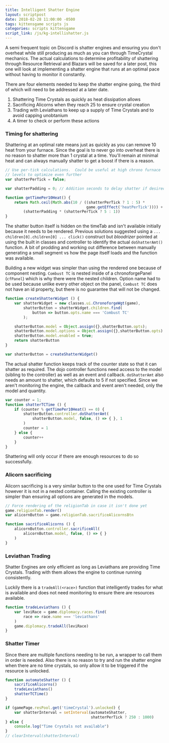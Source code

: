 ```yaml
---
title: Intelligent Shatter Engine
layout: scriptpost
date: 2018-02-28 11:00:00 -0500
tags: kittensgame scripts js
categories: scripts kittensgame
script_link: /js/kg-intellishatter.js
---
```


A semi frequent topic on Discord is shatter engines and ensuring you
don't overheat while still producing as much as you can through
TimeCrystal mechanics.  The actual calculations to determine
profitability of shattering through Resource Retrieval and Blazars
will be saved for a later post, this one will look at implementing a
shatter engine that runs at an optimal pace without having to monitor
it constantly.

There are four elements needed to keep the shatter engine going, the
third of which will need to be addressed at a later date.

1. Shattering Time Crystals as quickly as heat dissipation allows
2. Sacrificing Alicorns when they reach 25 to ensure crystal creation
3. Trading with Leviathans to keep up a supply of Time Crystals and to
   avoid capping unobtanium
4. A timer to check or perform these actions

### Timing for shattering

Shattering at an optimal rate means just as quickly as you can remove
10 heat from your furnace.  Since the goal is to never go into
overheat there is no reason to shatter more than 1 crystal at a time.
You'll remain at minimal heat and can always manually shatter to get a
boost if there is a reason.

```js
// Use per-tick calculations.  Could be useful at high chrono furnace
// levels to optimize even further
var shatterPerTick = false;

var shatterPadding = 0; // Addition seconds to delay shatter if desired

function getTimePer10Heat() {
    return Math.ceil(Math.abs(10 / ((shatterPerTick ? 1 : 5) *
                                    game.getEffect('heatPerTick')))) +
        (shatterPadding * (shatterPerTick ? 5 : 1))
}
```

The shatter button itself is hidden on the timeTab and isn't available
initially because it needs to be rendered.  Previous solutions
suggested using a `... children[0].children[0] ... click()` construct but
*bloodrizer* pointed at using the built in classes and controller to
identify the actual `doShatterAmt()` function.  A bit of prodding and
working out difference between manually generating a small segment vs
how the page itself loads and the function was available.

Building a new widget was simpler than using the rendered one because
of component nesting.  `Combust TC` is nested inside of a
chronoforgePanel (`cfPanel`) which is why there were the nested
children.  Option name had to be used because unlike every other
object on the panel, `Combust TC` does not have an id property, but
there is no guarantee that will not be changed.

```js
function createShatterWidget () {
    var shatterWidget = new classes.ui.ChronoforgeWgt(game),
        shatterButton = shatterWidget.children.find(
            button => button.opts.name === 'Combust TC'
        );

    shatterButton.model = Object.assign({},shatterButton.opts);
    shatterButton.model.options = Object.assign({},shatterButton.opts)
    shatterButton.model.enabled = true;
    return shatterButton
}

var shatterButton = createShatterWidget()
```

The actual shatter function keeps track of the counter state so that
it can shatter as required.  The dojo controller functions need access
to the model (sibling to the controller) as well as an event and
callback.  `doShatterAmt` also needs an amount to shatter, which
defaults to 5 if not specified.  Since we aren't monitoring the
engine, the callback and event aren't needed, only the model and quantity.

```js
var counter = 1;
function shatterTCTime () {
    if (counter % getTimePer10Heat() == 0) {
        shatterButton.controller.doShatterAmt(
            shatterButton.model, false, () => { }, 1
        )
        counter = 1
    } else {
        counter++
    }
}
```

Shattering will only occur if there are enough resources to do so
successfully.

### Alicorn sacrificing

Alicorn sacrificing is a very similar button to the one used for Time
Crystals however it is not in a nested container.  Calling the
existing controller is simpler than ensuring all options are generated
in the models.

```js
// Force rendering of the religionTab in case it isn't done yet
game.religionTab.render()
var alicornButton = game.religionTab.sacrificeAlicornsBtn

function sacrificeAlicorns () {
    alicornButton.controller.sacrificeAll(
        alicornButton.model, false, () => { }
    )
}
```

### Leviathan Trading

Shatter Engines are only efficient as long as Leviathans are providing
Time Crystals.  Trading with them allows the engine to continue
running consistently.

Luckily there is a `tradeAll(<race>)` function that intelligently
trades for what is available and does not need monitoring to ensure
there are resources available.

```js
function tradeLeviathans () {
    var leviRace = game.diplomacy.races.find(
        race => race.name === 'leviathans'
    )
    game.diplomacy.tradeAll(leviRace)
}
```
### Shatter Timer

Since there are multiple functions needing to be run, a wrapper to
call them in order is needed.  Also there is no reason to try and run
the shatter engine when there are no time crystals, so only allow it
to be triggered if the resource is unlocked.

```js
function automateShatter () {
    sacrificeAlicorns()
    tradeLeviathans()
    shatterTCTime()
}

if (gamePage.resPool.get('timeCrystal').unlocked) {
    var shatterInterval = setInterval(automateShatter,
                                      shatterPerTick ? 250 : 1000)
} else {
    console.log("Time Crystals not available")
}
// clearInterval(shatterInterval)
```
